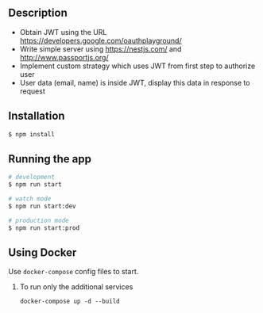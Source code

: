 ## Description

* Obtain JWT using the URL https://developers.google.com/oauthplayground/
* Write simple server using https://nestjs.com/ and http://www.passportjs.org/
* Implement custom strategy which uses JWT from first step to authorize user
* User data (email, name) is inside JWT, display this data in response to request

## Installation

```bash
$ npm install
```

## Running the app

```bash
# development
$ npm run start

# watch mode
$ npm run start:dev

# production mode
$ npm run start:prod
```

## Using Docker

Use `docker-compose` config files to start.

1. To run only the additional services
    ```
    docker-compose up -d --build
    ```